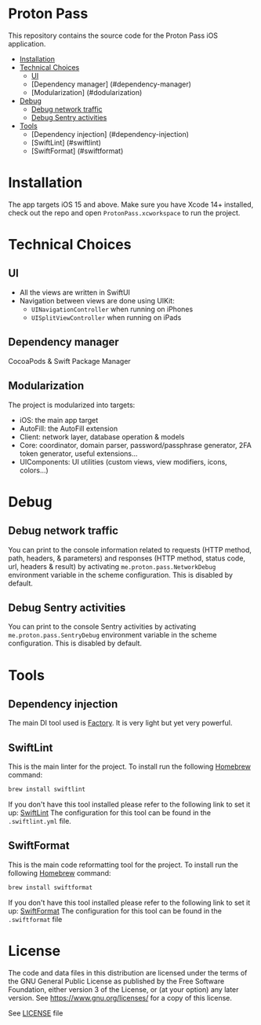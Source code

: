 # Proton Pass
This repository contains the source code for the Proton Pass iOS application. 

* [Installation](#installation)
* [Technical Choices](#technical-choices)
    * [UI](#ui)
    * [Dependency manager] (#dependency-manager)
    * [Modularization] (#dodularization)
* [Debug](#debug)
    * [Debug network traffic](#debug-network-traffic)
    * [Debug Sentry activities](#debug-sentry-activities)
* [Tools](#tools)
	* [Dependency injection] (#dependency-injection) 
	* [SwiftLint] (#swiftlint)
	* [SwiftFormat] (#swiftformat)

# Installation

The app targets iOS 15 and above. Make sure you have Xcode 14+ installed, check out the repo and open `ProtonPass.xcworkspace` to run the project.

# Technical Choices

## UI

- All the views are written in SwiftUI
- Navigation between views are done using UIKit:
  - `UINavigationController` when running on iPhones
  - `UISplitViewController` when running on iPads

## Dependency manager
CocoaPods & Swift Package Manager

## Modularization
The project is modularized into targets:

- iOS: the main app target
- AutoFill: the AutoFill extension
- Client: network layer, database operation & models
- Core: coordinator, domain parser, password/passphrase generator, 2FA token generator, useful extensions...
- UIComponents: UI utilities (custom views, view modifiers, icons, colors...)

# Debug

## Debug network traffic
You can print to the console information related to requests (HTTP method, path, headers, & parameters) and responses (HTTP method, status code, url, headers & result) by activating `me.proton.pass.NetworkDebug` environment variable in the scheme configuration. This is disabled by default.

## Debug Sentry activities
You can print to the console Sentry activities by activating `me.proton.pass.SentryDebug` environment variable in the scheme configuration. This is disabled by default.

# Tools

## Dependency injection

The main DI tool used is [Factory](https://github.com/hmlongco/Factory). It is very light but yet very powerful.

## SwiftLint

This is the main linter for the project.
To install run the following [Homebrew](https://brew.sh/) command:

```bash
brew install swiftlint
```

If you don't have this tool installed please refer to the following link to set it up: [SwiftLint](https://github.com/realm/SwiftLint)
The configuration for this tool can be found in the `.swiftlint.yml` file.


## SwiftFormat

This is the main code reformatting tool for the project.
To install run the following [Homebrew](https://brew.sh/) command:

```bash
brew install swiftformat
```

If you don't have this tool installed please refer to the following link to set it up: [SwiftFormat](https://github.com/nicklockwood/SwiftFormat)
The configuration for this tool can be found in the `.swiftformat` file

# License
The code and data files in this distribution are licensed under the terms of the GNU General Public License as published by the Free Software Foundation, either version 3 of the License, or (at your option) any later version. See <https://www.gnu.org/licenses/> for a copy of this license.

See [LICENSE](LICENSE) file